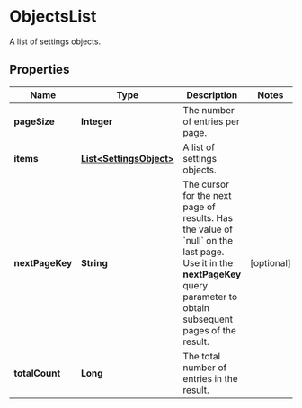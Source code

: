 

# ObjectsList

A list of settings objects.

## Properties

| Name | Type | Description | Notes |
|------------ | ------------- | ------------- | -------------|
|**pageSize** | **Integer** | The number of entries per page. |  |
|**items** | [**List&lt;SettingsObject&gt;**](SettingsObject.md) | A list of settings objects. |  |
|**nextPageKey** | **String** | The cursor for the next page of results. Has the value of &#x60;null&#x60; on the last page.   Use it in the **nextPageKey** query parameter to obtain subsequent pages of the result. |  [optional] |
|**totalCount** | **Long** | The total number of entries in the result. |  |



